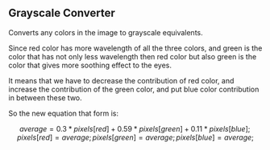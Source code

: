## Grayscale Converter

Converts any colors in the image to grayscale 
equivalents. 

Since red color has more wavelength of all the three colors, and 
green is the color that has not only less wavelength then red color
but also green is the color that gives more soothing effect to the 
eyes.

It means that we have to decrease the contribution of red color, 
and increase the contribution of the green color, and put blue 
color contribution in between these two.

So the new equation that form is:

```math

average = 0.3*pixels[red] + 0.59*pixels[green] + 0.11*pixels[blue];

pixels[red]  = average;
pixels[green]= average;
pixels[blue] = average;
```